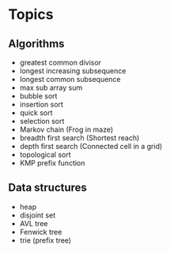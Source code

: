 # Topics

## Algorithms
- greatest common divisor
- longest increasing subsequence
- longest common subsequence
- max sub array sum
- bubble sort
- insertion sort
- quick sort
- selection sort
- Markov chain (Frog in maze)
- breadth first search (Shortest reach)
- depth first search (Connected cell in a grid)
- topological sort
- KMP prefix function

## Data structures
- heap
- disjoint set
- AVL tree
- Fenwick tree
- trie (prefix tree)
